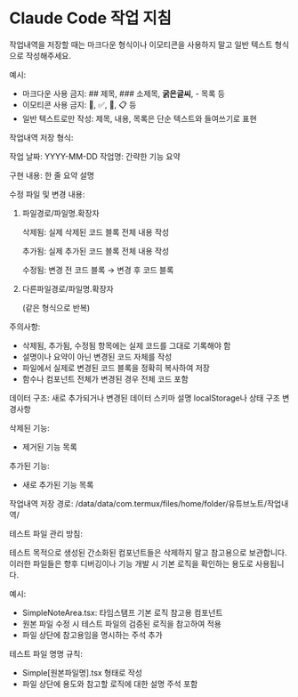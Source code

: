# Claude Code 작업 지침

작업내역을 저장할 때는 마크다운 형식이나 이모티콘을 사용하지 말고 일반 텍스트 형식으로 작성해주세요.

예시:
- 마크다운 사용 금지: ## 제목, ### 소제목, **굵은글씨**, - 목록 등
- 이모티콘 사용 금지: 🎯, ✅, 🔧, 📋 등
- 일반 텍스트로만 작성: 제목, 내용, 목록은 단순 텍스트와 들여쓰기로 표현

작업내역 저장 형식:

작업 날짜: YYYY-MM-DD
작업명: 간략한 기능 요약

구현 내용:
한 줄 요약 설명

수정 파일 및 변경 내용:

1. 파일경로/파일명.확장자
   
   삭제됨:
   실제 삭제된 코드 블록 전체 내용 작성
   
   추가됨:
   실제 추가된 코드 블록 전체 내용 작성
   
   수정됨:
   변경 전 코드 블록 → 변경 후 코드 블록

2. 다른파일경로/파일명.확장자
   
   (같은 형식으로 반복)

주의사항:
- 삭제됨, 추가됨, 수정됨 항목에는 실제 코드를 그대로 기록해야 함
- 설명이나 요약이 아닌 변경된 코드 자체를 작성
- 파일에서 실제로 변경된 코드 블록을 정확히 복사하여 저장
- 함수나 컴포넌트 전체가 변경된 경우 전체 코드 포함

데이터 구조:
새로 추가되거나 변경된 데이터 스키마 설명
localStorage나 상태 구조 변경사항

삭제된 기능:
- 제거된 기능 목록

추가된 기능:
- 새로 추가된 기능 목록

작업내역 저장 경로:
/data/data/com.termux/files/home/folder/유튜브노트/작업내역/

테스트 파일 관리 방침:

테스트 목적으로 생성된 간소화된 컴포넌트들은 삭제하지 말고 참고용으로 보관합니다.
이러한 파일들은 향후 디버깅이나 기능 개발 시 기본 로직을 확인하는 용도로 사용됩니다.

예시:
- SimpleNoteArea.tsx: 타임스탬프 기본 로직 참고용 컴포넌트
- 원본 파일 수정 시 테스트 파일의 검증된 로직을 참고하여 적용
- 파일 상단에 참고용임을 명시하는 주석 추가

테스트 파일 명명 규칙:
- Simple[원본파일명].tsx 형태로 작성
- 파일 상단에 용도와 참고할 로직에 대한 설명 주석 포함
